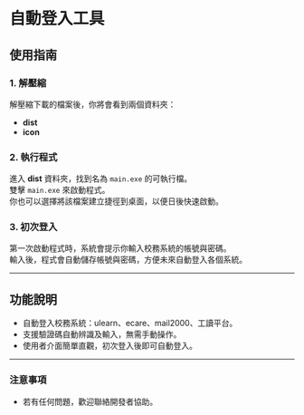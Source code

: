 # 自動登入工具

## 使用指南

### 1. 解壓縮
解壓縮下載的檔案後，你將會看到兩個資料夾：  
- **dist**  
- **icon**

### 2. 執行程式
進入 **dist** 資料夾，找到名為 `main.exe` 的可執行檔。  
雙擊 `main.exe` 來啟動程式。  
你也可以選擇將該檔案建立捷徑到桌面，以便日後快速啟動。

### 3. 初次登入
第一次啟動程式時，系統會提示你輸入校務系統的帳號與密碼。  
輸入後，程式會自動儲存帳號與密碼，方便未來自動登入各個系統。

---

## 功能說明
- 自動登入校務系統：ulearn、ecare、mail2000、工讀平台。
- 支援驗證碼自動辨識及輸入，無需手動操作。
- 使用者介面簡單直觀，初次登入後即可自動登入。

---

### 注意事項
- 若有任何問題，歡迎聯絡開發者協助。